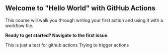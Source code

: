 ## Welcome to "Hello World" with GitHub Actions

This course will walk you through writing your first action and using it with a workflow file. 

**Ready to get started? Navigate to the first issue.**

This is just a test for github actions
Trying to trigger actions
